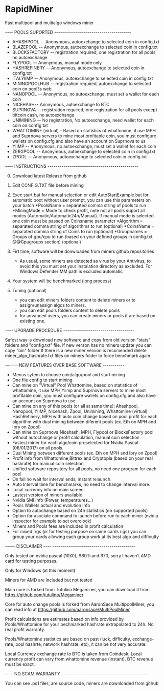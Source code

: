 # RapidMiner
Fast multipool and multialgo windows miner

---- POOLS SUPORTED ---------------------------------------


- AHASHPOOL -- Anonymous, autoexchange to selected coin in config.txt
- BLAZEPOOL -- Anonymous, autoexchange to selected coin in config.txt
- BLOCKSFACTORY -- registration required, one registration for all pools, no autoexchange
- FLYPOOL -- Anonymous, manual mode only
- HASHREFINERY -- Anonymous, autoexchange to selected coin in config.txt
- ITALYIIMP -- Anonymous, autoexchange to selected coin in config.txt
- MININGPOOLHUB -- registration required, autoexchange to selected coin on pool?s web.
- NANOPOOL -- Anonymous, no autoexchange, must set a wallet for each coin
- NICEHASH-- Anonymous, autoexchange to BTC
- SUPRNOVA -- registration required, one registration for all pools except bitcoin cash, no autoexchange
- UNIMINING -- No registration, No autoexchange, need wallet for each coin on config.txt
- WHATTOMINE (virtual) - Based on statistics of whattomine, it use MPH and Suprnova servers to mine most profitable coin, you must configure wallets on config.cfg and also have an account on Suprnova to us
- YIIMP -- Anonymous, no autoexchange, must set a wallet for each coin
- ZERGPOOL -- Anonymous, autoexchange to selected coin in config.txt
- ZPOOL -- Anonymous, autoexchange to selected coin in config.txt


---- INSTRUCTIONS ----------------------------------------------

0. Download latest Release from github

1. Edit CONFIG.TXT file before mining

2. Exec start.bat for manual selection or edit AutoStartExample.bat for automatic boot without user prompt, you can use this parameters on your batch
    *PoolsName = separated comma string of pools to run 
	*MiningMode = Mode to check profit, note not all pools suport all modes (Automatic/Automatic24h/Manual). If manual mode is selected one coin must be passed on Coinsname parameter
	*Algorithm = separated comma string of algorithms to run (optional)
    *CoinsName = separated comma string of Coins to run (optional)
    *Groupnames = Groups of gpu/cpu to run (based on your defined groups in config.txt @@Gpugroups section) (optional)

3. Firt time, software will be donwloaded from miners github repositories
	- As usual, some miners are detected as virus by your Antivirus, to avoid this you must set your instalation directory as excluded. For Windows Defender MM path is excluded automatic

4. Your system will be benchmarked (long process)

5. Tuning (optional)
	- you can edit miners folders content to delete miners or to assign/unassign algos to miners. 
	- you can edit pools folders content to delete pools
	- for advanced users, you can create miners or pools if are based on existing one.



---- UPGRADE PROCEDURE ------------------------------------

Safest way is download new software and copy from old version "stats" folders and "config.txt" file.
If new verson has no miners update you can copy "bin" folder
If there is a new miner version is recomended delete miner_algo_hashrate.txt files on miners folder to force benchmark again.


-------NEW FEATURES OVER BASE SOFTWARE -----------

- Menus sytem to choose coin/algo/pool and start mining
- One file config to start mining
- Can mine on "Virtual" Pool Whattomine, based on statistics of whattomine, it use MPH,Yiimp and Suprnova servers to mine most profitable coin, you must configure wallets on config.cfg and also have an account on Suprnova to use. 
- Can mine on any of this pools (or all at same time): Ahashpool, Nanopool, YIIMP, Nicehash, Zpool, Unimining, Whattomine (virtual) HashRefinery, MPH with auto coin change based on pool profit for each algorithm with dual mining between diferent pools (ex. Eth on MPH and lbry on Zpool)
- Can mine on Suprnova,Nicehash, MPH, Flypool or BlocksFactory pool without autochange or profit calculation, manual coin selection
- Fastest miner for each algo/coin preselected for Nvidia Pascal (08/01/2017) on all pools.
- Dual Mining between different pools (ex. Eth on MPH and lbry on Zpool)
- Profit info from Whattomine,Bittrex and Cryptopia (based on your real hashrate) for manual coin selection
- Unified software repository for all pools, no need one program for each pool
- On fail no wait for interval ends, instant relaunch.
- Auto Interval time for benchmarks, no need to change interval more.
- Local currency info on main screen
- Lastest version of miners available
- Nvidia SMI Info (Power, temperatures...)
- Pools Wallets actual and evolution info
- Option to autochange based on 24h statistics (on supported pools)
- Option for asociate command to launch before run to each miner (nvidia inspector for example to set overclock)
- Miners and Pools fees are included in profit calculation
- For mixed rigs (or for testing purpose on same cards rigs) you can group your cards allowing each group work at its best algo and difficulty



----- DISCLAIMER ---- ------------------------------------------

Only tested on nvidia pascal (10X0), 980Ti and 670, sorry I haven't AMD card for testing purposes.

Only for Windows (at this moment)

Miners for AMD are included but not tested 

Main core is forked from Tutulino Megaminer, you can download it from https://github.com/tutulino/Megaminer

Core for auto change pools is forked from AaronSace MultipoolMiner, you can read info at https://github.com/aaronsace/MultiPoolMiner

Profit calculations are estimates based on info provided by Pools/Whattomine for your bechmarked hashrate extrapolated to 24h. No real profit warranty.

Pools/Whattomine statistics are based on past (luck, difficulty, exchange-rate, pool hashrte, network hashrate, etc), it can be not very accurate.

Local Currency exchange rate to BTC is taken from Coindesk, Local currency profit can vary from whattomine revenue (instant), BTC revenue must be exact.



---- NO SCAM WARRANTY --------------------------------------------

You can see .ps1 files, are source code, miners are downloaded from github


